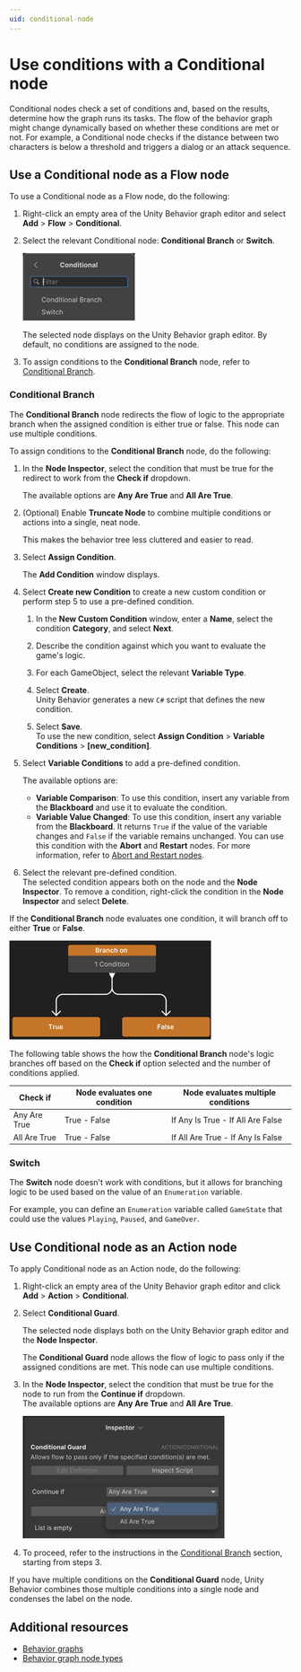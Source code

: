 ```yaml
---
uid: conditional-node
---
```


# Use conditions with a Conditional node

Conditional nodes check a set of conditions and, based on the results, determine how the graph runs its tasks. The flow of the behavior graph might change dynamically based on whether these conditions are met or not. For example, a Conditional node checks if the distance between two characters is below a threshold and triggers a dialog or an attack sequence.

## Use a Conditional node as a Flow node

To use a Conditional node as a Flow node, do the following:

1. Right-click an empty area of the Unity Behavior graph editor and select **Add** > **Flow** > **Conditional**.

2. Select the relevant Conditional node: **Conditional Branch** or **Switch**.

    ![Conditional nodes](Images/cond.png)

   The selected node displays on the Unity Behavior graph editor. By default, no conditions are assigned to the node.

3. To assign conditions to the **Conditional Branch** node, refer to [Conditional Branch](#conditional-branch).

### Conditional Branch

The **Conditional Branch** node redirects the flow of logic to the appropriate branch when the assigned condition is either true or false. This node can use multiple conditions.

To assign conditions to the **Conditional Branch** node, do the following:

1. In the **Node Inspector**, select the condition that must be true for the redirect to work from the **Check if** dropdown.

   The available options are **Any Are True** and **All Are True**.

2. (Optional) Enable **Truncate Node** to combine multiple conditions or actions into a single, neat node. 

   This makes the behavior tree less cluttered and easier to read.

3. Select **Assign Condition**.

   The **Add Condition** window displays.

4. Select **Create new Condition** to create a new custom condition or perform step 5 to use a pre-defined condition.

    1. In the **New Custom Condition** window, enter a **Name**, select the condition **Category**, and select **Next**.

    2. Describe the condition against which you want to evaluate the game's logic.

    3. For each GameObject, select the relevant **Variable Type**.

    4. Select **Create**.<br>Unity Behavior generates a new `C#` script that defines the new condition.

    5. Select **Save**.<br>To use the new condition, select **Assign Condition** > **Variable Conditions** > **[new_condition]**. 

5. Select **Variable Conditions** to add a pre-defined condition.

   The available options are:<br> 
   * **Variable Comparison**: To use this condition, insert any variable from the **Blackboard** and use it to evaluate the condition.
   * **Variable Value Changed**: To use this condition, insert any variable from the **Blackboard**. It returns `True` if the value of the variable changes and `False` if the variable remains unchanged. You can use this condition with the **Abort** and **Restart** nodes. For more information, refer to [Abort and Restart nodes](behavior-graph.md#modifier-node).

6. Select the relevant pre-defined condition.<br> The selected condition appears both on the node and the **Node Inspector**. To remove a condition, right-click the condition in the **Node Inspector** and select **Delete**. 

If the **Conditional Branch** node evaluates one condition, it will branch off to either **True** or **False**. 

![One condition](Images/cond_branch.png)

The following table shows the how the **Conditional Branch** node's logic branches off based on the **Check if** option selected and the number of conditions applied.

| Check if | Node evaluates one condition | Node evaluates multiple conditions |
| -------- | ------------- | ----------- |
| Any Are True | True - False | If Any Is True - If All Are False |
| All Are True | True - False | If All Are True - If Any Is False |

### Switch

The **Switch** node doesn't work with conditions, but it allows for branching logic to be used based on the value of an `Enumeration` variable.

For example, you can define an `Enumeration` variable called `GameState` that could use the values `Playing`, `Paused`, and `GameOver`.

## Use Conditional node as an Action node

To apply Conditional node as an Action node, do the following:

1. Right-click an empty area of the Unity Behavior graph editor and click **Add** > **Action** > **Conditional**.

2. Select **Conditional Guard**.
 
   The selected node displays both on the Unity Behavior graph editor and the **Node Inspector**.
    
   The **Conditional Guard** node allows the flow of logic to pass only if the assigned conditions are met. This node can use multiple conditions. 

3. In the **Node Inspector**, select the condition that must be true for the node to run from the **Continue if** dropdown.<br> The available options are **Any Are True** and **All Are True**.

   ![Conditional Guard node](Images/cond-guard.png)

4. To proceed, refer to the instructions in the [Conditional Branch](#conditional-branch) section, starting from steps 3.

If you have multiple conditions on the **Conditional Guard** node, Unity Behavior combines those multiple conditions into a single node and condenses the label on the node.

## Additional resources

* [Behavior graphs](behavior-graph.md)
* [Behavior graph node types](node-types.md)